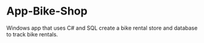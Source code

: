 # App-Bike-Shop

Windows app that uses C# and SQL create a bike rental store and database to track bike rentals.
